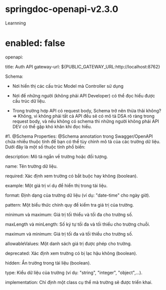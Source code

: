 # springdoc-openapi-v2.3.0
Learnning

  # enabled: false 
  openapi:
  
  title: Auth API
  gateway-url: ${PUBLIC_GATEWAY_URL:http://localhost:8762}

  Schema: 
  - Nơi hiển thị các cấu trúc Model mà Controller sử dụng
  - Nơi để những người (không phải API Developer) có thể đọc hiểu được cấu trúc dữ liệu.

  - Trong trường hơp API có request body, Schema trở nên thừa thãi không?
  => Không, vì không phải tất cả API đều sẽ có mô tả DSA rõ ràng trong request body, và nếu không có schema thì những người không phải API DEV có thể gặp khó khăn khi đọc hiểu.


#1. @Schema Properties:
  @Schema annotation trong Swagger/OpenAPI chứa nhiều thuộc tính để bạn có thể tùy chỉnh mô tả của các trường dữ liệu. Dưới đây là một số thuộc tính phổ biến:
  
  description: Mô tả ngắn về trường hoặc đối tượng.
  
  name: Tên trường dữ liệu.
  
  required: Xác định xem trường có bắt buộc hay không (boolean).
  
  example: Một giá trị ví dụ để hiển thị trong tài liệu.
  
  format: Định dạng của trường dữ liệu (ví dụ: "date-time" cho ngày giờ).
  
  pattern: Một biểu thức chính quy để kiểm tra giá trị của trường.
  
  minimum và maximum: Giá trị tối thiểu và tối đa cho trường số.
  
  maxLength và minLength: Số ký tự tối đa và tối thiểu cho trường chuỗi.
  
  maximum và minimum: Giá trị tối đa và tối thiểu cho trường số.
  
  allowableValues: Một danh sách giá trị được phép cho trường.
  
  deprecated: Xác định xem trường có bị lạc hậu không (boolean).
  
  hidden: Ẩn trường trong tài liệu (boolean).
  
  type: Kiểu dữ liệu của trường (ví dụ: "string", "integer", "object",...).
  
  implementation: Chỉ định một class cụ thể mà trường sẽ được triển khai.
